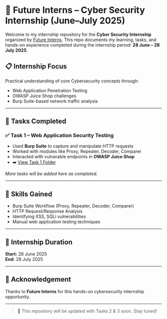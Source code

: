 # 🔐 Future Interns – Cyber Security Internship (June–July 2025)

Welcome to my internship repository for the **Cyber Security Internship** organized by [Future Interns](https://futureinterns.com). This repo documents my learning, tasks, and hands-on experience completed during the internship period: **28 June – 28 July 2025**.

## 📋 Internship Focus
Practical understanding of core Cybersecurity concepts through:
- Web Application Penetration Testing
- OWASP Juice Shop challenges
- Burp Suite-based network traffic analysis

---

## 📁 Tasks Completed

### ✅ Task 1 – Web Application Security Testing
- Used **Burp Suite** to capture and manipulate HTTP requests
- Worked with modules like Proxy, Repeater, Decoder, Comparer
- Interacted with vulnerable endpoints in **OWASP Juice Shop**
- ➡️ [View Task 1 Folder](./Task-1-Web-App-Security)

*More tasks will be added here as completed.*

---

## 🧠 Skills Gained
- Burp Suite Workflow (Proxy, Repeater, Decoder, Comparer)
- HTTP Request/Response Analysis
- Identifying XSS, SQLi vulnerabilities
- Manual web application testing techniques

---

## 📆 Internship Duration
**Start:** 28 June 2025  
**End:** 28 July 2025

---

## 🤝 Acknowledgement
Thanks to **Future Interns** for this hands-on cybersecurity internship opportunity.

---

> 🚧 This repository will be updated with Tasks 2 & 3 soon. Stay tuned!
